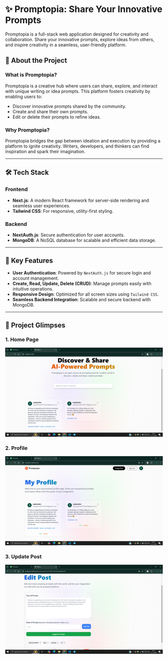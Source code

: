 # ✨ Promptopia: Share Your Innovative Prompts

Promptopia is a full-stack web application designed for creativity and collaboration. Share your innovative prompts, explore ideas from others, and inspire creativity in a seamless, user-friendly platform.


## 📖 About the Project

### **What is Promptopia?**
Promptopia is a creative hub where users can share, explore, and interact with unique writing or idea prompts. This platform fosters creativity by enabling users to:
- Discover innovative prompts shared by the community.
- Create and share their own prompts.
- Edit or delete their prompts to refine ideas.

### **Why Promptopia?**
Promptopia bridges the gap between ideation and execution by providing a platform to ignite creativity. Writers, developers, and thinkers can find inspiration and spark their imagination.

---

## 🛠️ Tech Stack

### **Frontend**
- **Next.js**: A modern React framework for server-side rendering and seamless user experiences.
- **Tailwind CSS**: For responsive, utility-first styling.

### **Backend**
- **NextAuth.js**: Secure authentication for user accounts.
- **MongoDB**: A NoSQL database for scalable and efficient data storage.

---

## 🌟 Key Features

- **User Authentication**: Powered by `NextAuth.js` for secure login and account management.
- **Create, Read, Update, Delete (CRUD)**: Manage prompts easily with intuitive operations.
- **Responsive Design**: Optimized for all screen sizes using `Tailwind CSS`.
- **Seamless Backend Integration**: Scalable and secure backend with MongoDB.

---


## 📂 Project Glimpses

### 1. **Home Page**
![Home Page](https://raw.githubusercontent.com/sujalyadav7538/NEXT_PROMPTOPIA/main/public/glimpse/Screenshot%20(30).png)

### 2. **Profile**
![My Profile](https://raw.githubusercontent.com/sujalyadav7538/NEXT_PROMPTOPIA/main/public/glimpse/Screenshot%20(33).png)

### 3. **Update Post**
![Update Post](https://raw.githubusercontent.com/sujalyadav7538/NEXT_PROMPTOPIA/main/public/glimpse/Screenshot%20(34).png)
